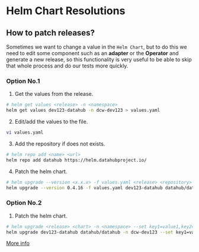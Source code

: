 # Helm Chart Resolutions

## How to patch releases?

Sometimes we want to change a value in the `Helm Chart`, but to do this we need to edit some component such as an **adapter** or the **Operator** and generate a new release, so this functionality is very useful to be able to skip that whole process and do our tests more quickly.

### Option No.1

1. Get the values from the release.

```sh
# helm get values <release> -n <namespace>
helm get values dev123-datahub -n dcw-dev123 > values.yaml
```

2. Edit/add the values to the file.

```sh
vi values.yaml
```

3. Add the repository if does not exists.

```sh
# helm repo add <name> <url>
helm repo add datahub https://helm.datahubproject.io/
```

4. Patch the helm chart.

```sh
# helm upgrade --version <x.x.x> -f values.yaml <release> <repository> -n <namespace>
helm upgrade --version 0.4.16 -f values.yaml dev123-datahub datahub/datahub -n dcw-dev123
```

### Option No.2

1. Patch the helm chart.

```sh
# helm upgrade <release> <chart> -n <namespace> --set key1=value1,key2=value2
helm upgrade dev123-datahub datahub/datahub -n dcw-dev123 --set key1=value1,key2=value2
```

[More info](https://www.baeldung.com/ops/kubernetes-update-helm-values)